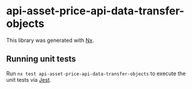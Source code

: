 # api-asset-price-api-data-transfer-objects

This library was generated with [Nx](https://nx.dev).

## Running unit tests

Run `nx test api-asset-price-api-data-transfer-objects` to execute the unit tests via [Jest](https://jestjs.io).
